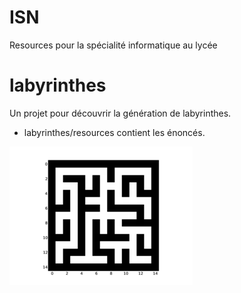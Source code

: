 ISN
===

Resources pour la spécialité informatique au lycée

# labyrinthes 

  Un projet pour découvrir la génération de labyrinthes.
  * labyrinthes/resources contient les énoncés.

![Un exemple](https://github.com/msimonin/ISN/blob/master/exemple.png "Un exemple")
